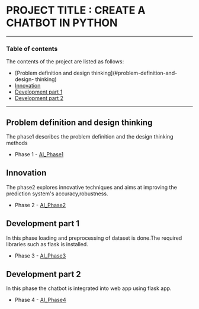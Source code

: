 # PROJECT TITLE : CREATE A CHATBOT IN PYTHON
---
### Table of contents
The contents of the project are listed as follows:
- [Problem definition and design thinking](#problem-definition-and-design-
thinking)
- [Innovation](#innovation)
- [Development part 1](#development-part-1)
- [Development part 2](#development-part-2)
---
## Problem definition and design thinking
The phase1 describes the problem definition and the design thinking methods
- Phase 1 - [AI_Phase1](https://github.com/romitha-git/Romitha2003/blob/main/AI_Phase1%20(1).docx)
## Innovation                         
The phase2 explores innovative techniques and aims at improving the prediction system's accuracy,robustness.
- Phase 2 - [AI_Phase2](https://github.com/romitha-git/Romitha2003/blob/main/AI_Phase2-1.pdf)
## Development part 1
In this phase loading and preprocessing of dataset is done.The required
libraries such as flask is installed.
- Phase 3 - [AI_Phase3](https://github.com/romitha-git/Romitha2003/blob/main/AI_Phase3.ipynb)
## Development part 2
In this phase the chatbot is integrated into web app using flask app.
- Phase 4 - [AI_Phase4](https://github.com/AmalDeepthi/python_lover/blob/main/AI_Phase4.pdf)
